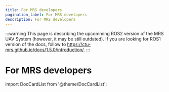 ```yaml
---
title: For MRS developers
pagination_label: For MRS developers
description: For MRS developers
---
```


:::warning
This page is describing the upcomming ROS2 version of the MRS UAV System (however, it may be still outdated). If you are looking for ROS1 version of the docs, follow to https://ctu-mrs.github.io/docs/1.5.0/introduction/.
:::

# For MRS developers

import DocCardList from '@theme/DocCardList';

<DocCardList />

